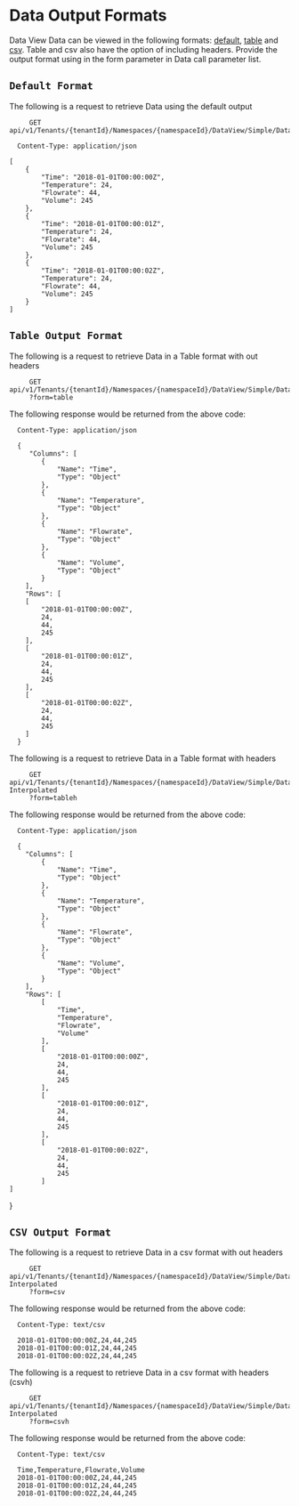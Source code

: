 ﻿---
uid: DataOutputFormats
---

# Data Output Formats

Data View Data can be viewed in the following formats: [default](#default), [table](#table) and [csv](#csv). Table and csv also have the option of including headers. Provide the output format using in the form parameter in Data call parameter list.

## <a name="default">`Default Format` </a>

The following is a request to retrieve Data using the default output
 ```text
      GET api/v1/Tenants/{tenantId}/Namespaces/{namespaceId}/DataView/Simple/Data/Interpolated
 ```
      Content-Type: application/json

    [
        {
            "Time": "2018-01-01T00:00:00Z",
            "Temperature": 24,
            "Flowrate": 44,
            "Volume": 245
        },
        {
            "Time": "2018-01-01T00:00:01Z",
            "Temperature": 24,
            "Flowrate": 44,
            "Volume": 245
        },
        {
            "Time": "2018-01-01T00:00:02Z",
            "Temperature": 24,
            "Flowrate": 44,
            "Volume": 245
        }
    ]

## <a name="table">`Table Output Format` </a>


The following is a request to retrieve Data in a Table format with out headers
 ```text
      GET api/v1/Tenants/{tenantId}/Namespaces/{namespaceId}/DataView/Simple/Data/Interpolated
      ?form=table
 ```
The following response would be returned from the above code:

      Content-Type: application/json

      {
         "Columns": [
            {
                "Name": "Time",
                "Type": "Object"
            },
            {
                "Name": "Temperature",
                "Type": "Object"
            },
            {
                "Name": "Flowrate",
                "Type": "Object"
            },
            {
                "Name": "Volume",
                "Type": "Object"
            }
        ],
        "Rows": [
        [
            "2018-01-01T00:00:00Z",
            24,
            44,
            245
        ],
        [
            "2018-01-01T00:00:01Z",
            24,
            44,
            245
        ],
        [
            "2018-01-01T00:00:02Z",
            24,
            44,
            245
        ]
      }

The following is a request to retrieve Data in a Table format with headers
 ```text
      GET api/v1/Tenants/{tenantId}/Namespaces/{namespaceId}/DataView/Simple/Data?Interpolated
      ?form=tableh
 ```
The following response would be returned from the above code:

      Content-Type: application/json

      {
        "Columns": [
            {
                "Name": "Time",
                "Type": "Object"
            },
            {
                "Name": "Temperature",
                "Type": "Object"
            },
            {
                "Name": "Flowrate",
                "Type": "Object"
            },
            {
                "Name": "Volume",
                "Type": "Object"
            }
        ],
        "Rows": [
            [
                "Time",
                "Temperature",
                "Flowrate",
                "Volume"
            ],
            [
                "2018-01-01T00:00:00Z",
                24,
                44,
                245
            ],
            [
                "2018-01-01T00:00:01Z",
                24,
                44,
                245
            ],
            [
                "2018-01-01T00:00:02Z",
                24,
                44,
                245
            ]
    ]
}

## <a name="csv">`CSV Output Format` </a>

The following is a request to retrieve Data in a csv format with out headers
 ```text
      GET api/v1/Tenants/{tenantId}/Namespaces/{namespaceId}/DataView/Simple/Data?Interpolated
      ?form=csv
```
The following response would be returned from the above code:

      Content-Type: text/csv

      2018-01-01T00:00:00Z,24,44,245
      2018-01-01T00:00:01Z,24,44,245
      2018-01-01T00:00:02Z,24,44,245

The following is a request to retrieve Data in a csv format with headers (csvh)
 ```text
      GET api/v1/Tenants/{tenantId}/Namespaces/{namespaceId}/DataView/Simple/Data?Interpolated
      ?form=csvh
```
The following response would be returned from the above code:

      Content-Type: text/csv

      Time,Temperature,Flowrate,Volume
      2018-01-01T00:00:00Z,24,44,245
      2018-01-01T00:00:01Z,24,44,245
      2018-01-01T00:00:02Z,24,44,245